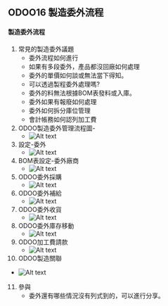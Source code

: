 ## ODOO16 製造委外流程
#### 製造委外流程
1. 常見的製造委外議題
   + 委外流程如何進行
   + 如果有多段委外，產品都沒回廠如何處理
   + 委外的單價如何談或無法當下得知。
   + 可以透過製程委外處理嗎?
   + 委外的料無法根據BOM表發料或入庫。
   + 委外如果有報廢如何處理
   + 委外如何拆分庫位管理
   + 會計帳務如何認列加工費
2. ODOO製造委外管理流程圖-
   + ![Alt text](https://github.com/ksharry/odoo-repository/blob/main/pic/A4121.png?raw=true)
3. 設定-委外
   + ![Alt text](https://github.com/ksharry/odoo-repository/blob/main/pic/A4123.png?raw=true)
4. BOM表設定-委外廠商
   + ![Alt text](https://github.com/ksharry/odoo-repository/blob/main/pic/A4124.png?raw=true)
5. ODOO委外採購
   + ![Alt text](https://github.com/ksharry/odoo-repository/blob/main/pic/A4122.png?raw=true)
6. ODOO委外補給
   + ![Alt text](https://github.com/ksharry/odoo-repository/blob/main/pic/A4129.png?raw=true)
7. ODOO委外收貨
   + ![Alt text](https://github.com/ksharry/odoo-repository/blob/main/pic/A4126.png?raw=true)
8. ODOO委外庫存移動
   + ![Alt text](https://github.com/ksharry/odoo-repository/blob/main/pic/A4127.png?raw=true)
9. ODOO加工費請款
   + ![Alt text](https://github.com/ksharry/odoo-repository/blob/main/pic/A4128.png?raw=true)
10. ODOO製造關聯
   + ![Alt text](https://github.com/ksharry/odoo-repository/blob/main/pic/A4120.png?raw=true)
11. 參與
    + 委外還有哪些情況沒有列式到的，可以進行分享。
